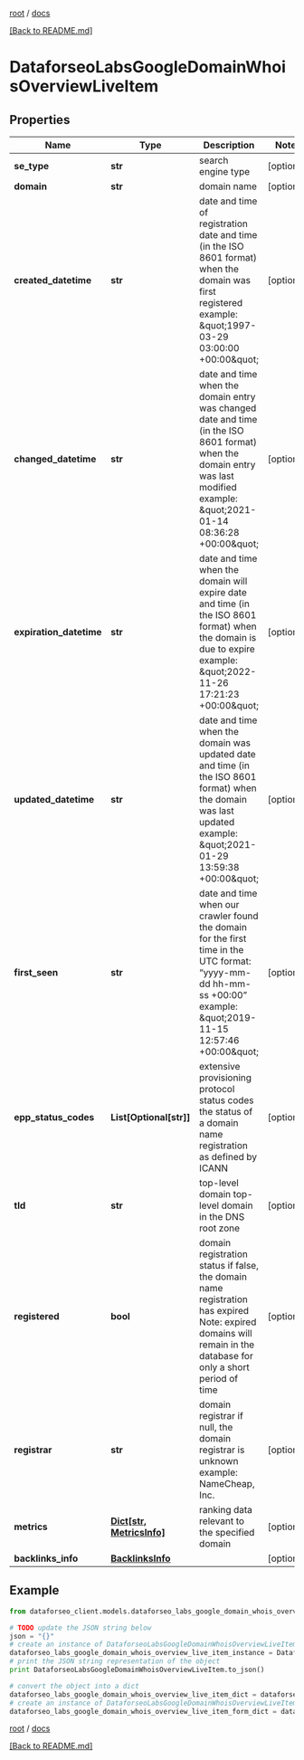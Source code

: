 [root](./../ "root") / [docs](./ "docs")

[[Back to README.md]](./../README.md "[Back to README.md]")

# DataforseoLabsGoogleDomainWhoisOverviewLiveItem

## Properties

Name | Type | Description | Notes
------------ | ------------- | ------------- | -------------
**se_type** | **str** | search engine type | [optional]
**domain** | **str** | domain name | [optional]
**created_datetime** | **str** | date and time of registration date and time (in the ISO 8601 format) when the domain was first registered example: \&quot;1997-03-29 03:00:00 +00:00\&quot; | [optional]
**changed_datetime** | **str** | date and time when the domain entry was changed date and time (in the ISO 8601 format) when the domain entry was last modified example: \&quot;2021-01-14 08:36:28 +00:00\&quot; | [optional]
**expiration_datetime** | **str** | date and time when the domain will expire date and time (in the ISO 8601 format) when the domain is due to expire example: \&quot;2022-11-26 17:21:23 +00:00\&quot; | [optional]
**updated_datetime** | **str** | date and time when the domain was updated date and time (in the ISO 8601 format) when the domain was last updated example: \&quot;2021-01-29 13:59:38 +00:00\&quot; | [optional]
**first_seen** | **str** | date and time when our crawler found the domain for the first time in the UTC format: “yyyy-mm-dd hh-mm-ss +00:00” example: \&quot;2019-11-15 12:57:46 +00:00\&quot; | [optional]
**epp_status_codes** | **List[Optional[str]]** | extensive provisioning protocol status codes the status of a domain name registration as defined by ICANN | [optional]
**tld** | **str** | top-level domain top-level domain in the DNS root zone | [optional]
**registered** | **bool** | domain registration status if false, the domain name registration has expired Note: expired domains will remain in the database for only a short period of time | [optional]
**registrar** | **str** | domain registrar if null, the domain registrar is unknown example: NameCheap, Inc. | [optional]
**metrics** | [**Dict[str, MetricsInfo]**](MetricsInfo.md) | ranking data relevant to the specified domain | [optional]
**backlinks_info** | [**BacklinksInfo**](BacklinksInfo.md) |  | [optional]

## Example

```python
from dataforseo_client.models.dataforseo_labs_google_domain_whois_overview_live_item import DataforseoLabsGoogleDomainWhoisOverviewLiveItem

# TODO update the JSON string below
json = "{}"
# create an instance of DataforseoLabsGoogleDomainWhoisOverviewLiveItem from a JSON string
dataforseo_labs_google_domain_whois_overview_live_item_instance = DataforseoLabsGoogleDomainWhoisOverviewLiveItem.from_json(json)
# print the JSON string representation of the object
print DataforseoLabsGoogleDomainWhoisOverviewLiveItem.to_json()

# convert the object into a dict
dataforseo_labs_google_domain_whois_overview_live_item_dict = dataforseo_labs_google_domain_whois_overview_live_item_instance.to_dict()
# create an instance of DataforseoLabsGoogleDomainWhoisOverviewLiveItem from a dict
dataforseo_labs_google_domain_whois_overview_live_item_form_dict = dataforseo_labs_google_domain_whois_overview_live_item.from_dict(dataforseo_labs_google_domain_whois_overview_live_item_dict)
```

  

[root](./../ "root") / [docs](./ "docs")

[[Back to README.md]](./../README.md "[Back to README.md]")